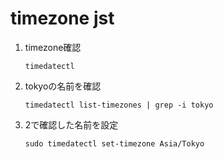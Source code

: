 timezone jst
===

1. timezone確認
	```
	timedatectl
	```
2. tokyoの名前を確認
	```
	timedatectl list-timezones | grep -i tokyo
	```
3. 2で確認した名前を設定
	```
	sudo timedatectl set-timezone Asia/Tokyo
	```
